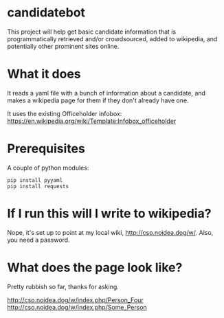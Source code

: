 # candidatebot

This project will help get basic candidate information that is programmatically retrieved and/or crowdsourced, added to wikipedia, and potentially other prominent sites online.

# What it does
It reads a yaml file with a bunch of information about a candidate, and makes a
wikipedia page for them if they don't already have one.

It uses the existing Officeholder infobox:
https://en.wikipedia.org/wiki/Template:Infobox_officeholder

# Prerequisites
A couple of python modules:

```
pip install pyyaml
pip install requests
```

# If I run this will I write to wikipedia?
Nope, it's set up to point at my local wiki, http://cso.noidea.dog/w/. Also, you need a password.

# What does the page look like?
Pretty rubbish so far, thanks for asking.

http://cso.noidea.dog/w/index.php/Person_Four
http://cso.noidea.dog/w/index.php/Some_Person

